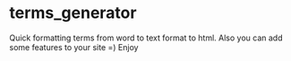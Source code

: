 # terms_generator
Quick formatting terms from word to text format to html. Also you can add some features to your site =) Enjoy
